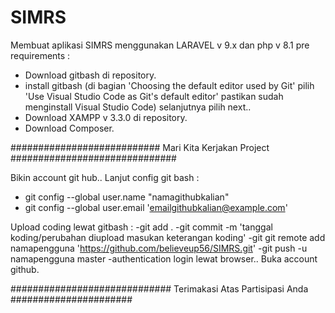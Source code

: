 # SIMRS
Membuat aplikasi SIMRS menggunakan LARAVEL v 9.x dan php v 8.1
pre requirements :
- Download gitbash di repository.
- install gitbash (di bagian 'Choosing the default editor used by Git' pilih 'Use Visual Studio Code as Git's default editor' pastikan sudah menginstall Visual Studio Code) selanjutnya pilih next..
- Download XAMPP v 3.3.0 di repository.
- Download Composer.

########################### Mari Kita Kerjakan Project ##############################

Bikin account git hub.. Lanjut config git bash :
- git config --global user.name "namagithubkalian"
- git config --global user.email 'emailgithubkalian@example.com'

Upload coding lewat gitbash :
-git add .
-git commit -m 'tanggal koding/perubahan diupload masukan keterangan koding'
-git git remote add namapengguna 'https://github.com/believeup56/SIMRS.git'
-git push -u namapengguna master
-authentication login lewat browser.. Buka account github.

############################# Terimakasi Atas Partisipasi Anda ######################
